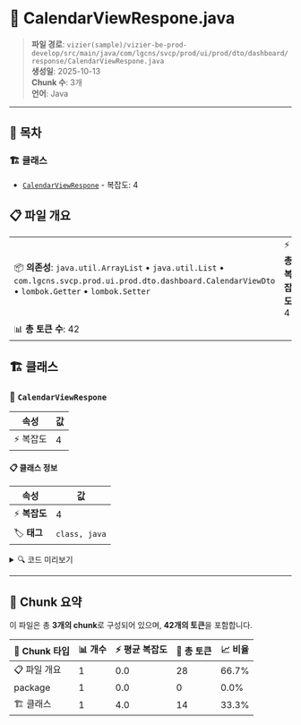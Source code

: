 # 📄 CalendarViewRespone.java

> **파일 경로**: `vizier(sample)/vizier-be-prod-develop/src/main/java/com/lgcns/svcp/prod/ui/prod/dto/dashboard/response/CalendarViewRespone.java`  
> **생성일**: 2025-10-13  
> **Chunk 수**: 3개  
> **언어**: Java
---

## 📑 목차

### 🏗️ 클래스
- [`CalendarViewRespone`](#class-calendarviewrespone) - 복잡도: 4

## 📋 파일 개요

| | |
|--|--|
| 📦 **의존성**: `java.util.ArrayList` • `java.util.List` • `com.lgcns.svcp.prod.ui.prod.dto.dashboard.CalendarViewDto` • `lombok.Getter` • `lombok.Setter` | ⚡ **총 복잡도**: 4 |
| 📊 **총 토큰 수**: 42 |  |



## 🏗️ 클래스

### <a id="class-calendarviewrespone"></a>🎯 `CalendarViewRespone`

| 속성 | 값 |
|------|----|
| ⚡ 복잡도 | 4 |



#### 📋 클래스 정보

| 속성 | 값 |
|------|----|
| ⚡ **복잡도** | 4 || 📍 **라인 범위** | 13-13 |
| 🏷️ **태그** | `class, java` |

<details>
<summary>🔍 코드 미리보기</summary>

```java
public class CalendarViewRespone {
	
	private String date;
	private List<CalendarViewDto> datas = new ArrayList<>();
}...
```

**Chunk 정보**
- 🆔 **ID**: `b1edb27d9d54`
- 📍 **라인**: 13-13
- 📊 **토큰**: 14
- 🏷️ **태그**: `class, java`

</details>

---





## 🧩 Chunk 요약

이 파일은 총 **3개의 chunk**로 구성되어 있으며, **42개의 토큰**을 포함합니다.

| 🧩 Chunk 타입 | 📊 개수 | ⚡ 평균 복잡도 | 📝 총 토큰 | 📈 비율 |
|---------------|--------|-------------|----------|--------|
| 📋 파일 개요 | 1 | 0.0 | 28 | 66.7% |
| package | 1 | 0.0 | 0 | 0.0% |
| 🏗️ 클래스 | 1 | 4.0 | 14 | 33.3% |

